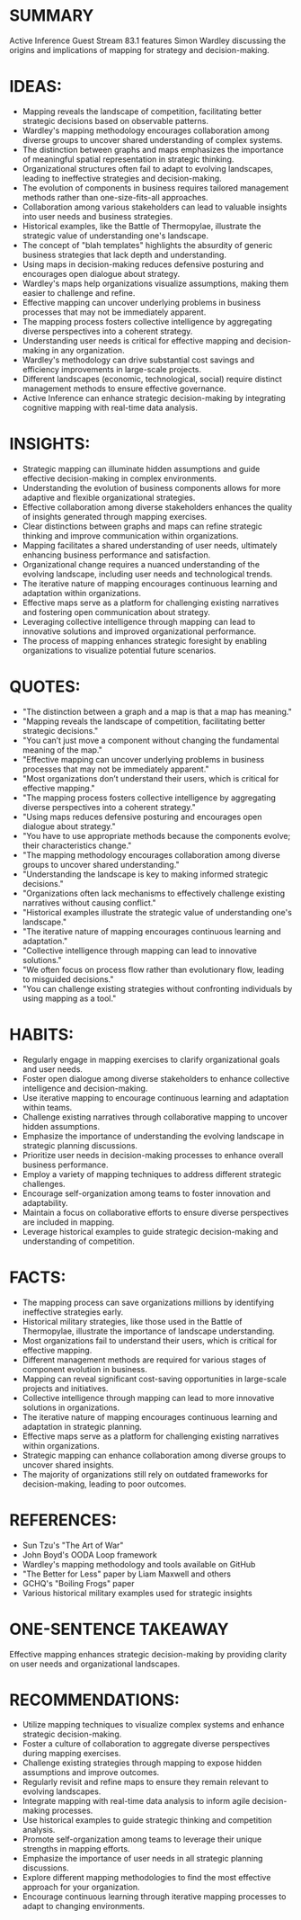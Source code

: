 # SUMMARY
Active Inference Guest Stream 83.1 features Simon Wardley discussing the origins and implications of mapping for strategy and decision-making.

# IDEAS:
- Mapping reveals the landscape of competition, facilitating better strategic decisions based on observable patterns.
- Wardley's mapping methodology encourages collaboration among diverse groups to uncover shared understanding of complex systems.
- The distinction between graphs and maps emphasizes the importance of meaningful spatial representation in strategic thinking.
- Organizational structures often fail to adapt to evolving landscapes, leading to ineffective strategies and decision-making.
- The evolution of components in business requires tailored management methods rather than one-size-fits-all approaches.
- Collaboration among various stakeholders can lead to valuable insights into user needs and business strategies.
- Historical examples, like the Battle of Thermopylae, illustrate the strategic value of understanding one's landscape.
- The concept of "blah templates" highlights the absurdity of generic business strategies that lack depth and understanding.
- Using maps in decision-making reduces defensive posturing and encourages open dialogue about strategy.
- Wardley's maps help organizations visualize assumptions, making them easier to challenge and refine.
- Effective mapping can uncover underlying problems in business processes that may not be immediately apparent.
- The mapping process fosters collective intelligence by aggregating diverse perspectives into a coherent strategy.
- Understanding user needs is critical for effective mapping and decision-making in any organization.
- Wardley's methodology can drive substantial cost savings and efficiency improvements in large-scale projects.
- Different landscapes (economic, technological, social) require distinct management methods to ensure effective governance.
- Active Inference can enhance strategic decision-making by integrating cognitive mapping with real-time data analysis.

# INSIGHTS:
- Strategic mapping can illuminate hidden assumptions and guide effective decision-making in complex environments.
- Understanding the evolution of business components allows for more adaptive and flexible organizational strategies.
- Effective collaboration among diverse stakeholders enhances the quality of insights generated through mapping exercises.
- Clear distinctions between graphs and maps can refine strategic thinking and improve communication within organizations.
- Mapping facilitates a shared understanding of user needs, ultimately enhancing business performance and satisfaction.
- Organizational change requires a nuanced understanding of the evolving landscape, including user needs and technological trends.
- The iterative nature of mapping encourages continuous learning and adaptation within organizations.
- Effective maps serve as a platform for challenging existing narratives and fostering open communication about strategy.
- Leveraging collective intelligence through mapping can lead to innovative solutions and improved organizational performance.
- The process of mapping enhances strategic foresight by enabling organizations to visualize potential future scenarios.

# QUOTES:
- "The distinction between a graph and a map is that a map has meaning."
- "Mapping reveals the landscape of competition, facilitating better strategic decisions."
- "You can’t just move a component without changing the fundamental meaning of the map."
- "Effective mapping can uncover underlying problems in business processes that may not be immediately apparent."
- "Most organizations don’t understand their users, which is critical for effective mapping."
- "The mapping process fosters collective intelligence by aggregating diverse perspectives into a coherent strategy."
- "Using maps reduces defensive posturing and encourages open dialogue about strategy."
- "You have to use appropriate methods because the components evolve; their characteristics change."
- "The mapping methodology encourages collaboration among diverse groups to uncover shared understanding."
- "Understanding the landscape is key to making informed strategic decisions."
- "Organizations often lack mechanisms to effectively challenge existing narratives without causing conflict."
- "Historical examples illustrate the strategic value of understanding one's landscape."
- "The iterative nature of mapping encourages continuous learning and adaptation."
- "Collective intelligence through mapping can lead to innovative solutions."
- "We often focus on process flow rather than evolutionary flow, leading to misguided decisions."
- "You can challenge existing strategies without confronting individuals by using mapping as a tool."

# HABITS:
- Regularly engage in mapping exercises to clarify organizational goals and user needs.
- Foster open dialogue among diverse stakeholders to enhance collective intelligence and decision-making.
- Use iterative mapping to encourage continuous learning and adaptation within teams.
- Challenge existing narratives through collaborative mapping to uncover hidden assumptions.
- Emphasize the importance of understanding the evolving landscape in strategic planning discussions.
- Prioritize user needs in decision-making processes to enhance overall business performance.
- Employ a variety of mapping techniques to address different strategic challenges.
- Encourage self-organization among teams to foster innovation and adaptability.
- Maintain a focus on collaborative efforts to ensure diverse perspectives are included in mapping.
- Leverage historical examples to guide strategic decision-making and understanding of competition.

# FACTS:
- The mapping process can save organizations millions by identifying ineffective strategies early.
- Historical military strategies, like those used in the Battle of Thermopylae, illustrate the importance of landscape understanding.
- Most organizations fail to understand their users, which is critical for effective mapping.
- Different management methods are required for various stages of component evolution in business.
- Mapping can reveal significant cost-saving opportunities in large-scale projects and initiatives.
- Collective intelligence through mapping can lead to more innovative solutions in organizations.
- The iterative nature of mapping encourages continuous learning and adaptation in strategic planning.
- Effective maps serve as a platform for challenging existing narratives within organizations.
- Strategic mapping can enhance collaboration among diverse groups to uncover shared insights.
- The majority of organizations still rely on outdated frameworks for decision-making, leading to poor outcomes.

# REFERENCES:
- Sun Tzu's "The Art of War"
- John Boyd's OODA Loop framework
- Wardley's mapping methodology and tools available on GitHub
- "The Better for Less" paper by Liam Maxwell and others
- GCHQ's "Boiling Frogs" paper
- Various historical military examples used for strategic insights

# ONE-SENTENCE TAKEAWAY
Effective mapping enhances strategic decision-making by providing clarity on user needs and organizational landscapes.

# RECOMMENDATIONS:
- Utilize mapping techniques to visualize complex systems and enhance strategic decision-making.
- Foster a culture of collaboration to aggregate diverse perspectives during mapping exercises.
- Challenge existing strategies through mapping to expose hidden assumptions and improve outcomes.
- Regularly revisit and refine maps to ensure they remain relevant to evolving landscapes.
- Integrate mapping with real-time data analysis to inform agile decision-making processes.
- Use historical examples to guide strategic thinking and competition analysis.
- Promote self-organization among teams to leverage their unique strengths in mapping efforts.
- Emphasize the importance of user needs in all strategic planning discussions.
- Explore different mapping methodologies to find the most effective approach for your organization.
- Encourage continuous learning through iterative mapping processes to adapt to changing environments.
